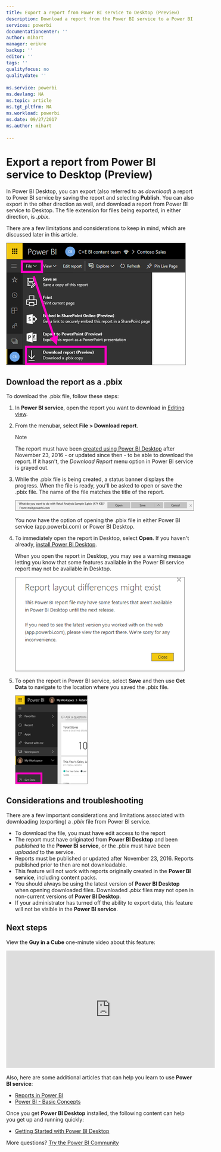 ```yaml
---
title: Export a report from Power BI service to Desktop (Preview)
description: Download a report from the Power BI service to a Power BI Desktop file
services: powerbi
documentationcenter: ''
author: mihart
manager: erikre
backup: ''
editor: ''
tags: ''
qualityfocus: no
qualitydate: ''

ms.service: powerbi
ms.devlang: NA
ms.topic: article
ms.tgt_pltfrm: NA
ms.workload: powerbi
ms.date: 09/27/2017
ms.author: mihart

---
```

# Export a report from Power BI service to Desktop (Preview)
In Power BI Desktop, you can export (also referred to as *download*) a report to Power BI service by saving the report and selecting **Publish**. You can also export in the other direction as well, and download a report from Power BI service to Desktop. The file extension for files being exported, in either direction, is *.pbix*.

There are a few limitations and considerations to keep in mind, which are discussed later in this article.

![](media/powerbi-service-export-to-pbix/power-bi-file-export.png)

## Download the report as a .pbix
To download the .pbix file, follow these steps:

1. In **Power BI service**, open the report you want to download in [Editing view](powerbi-service-go-from-reading-view-to-editing-view.md).
2. From the menubar, select **File > Download report**.
   
   > [!NOTE]
   > The report must have been [created using Power BI Desktop](guided-learning/publishingandsharing.yml#step-2) after November 23, 2016 - or updated since then - to be able to download the report. If it hasn't, the *Download Report* menu option in Power BI service is grayed out.
   > 
   > 
3. While the .pbix file is being created, a status banner displays the progress. When the file is ready, you'll be asked to open or save the .pbix file. The name of the file matches the title of the report.
   
    ![](media/powerbi-service-export-to-pbix/power-bi-save-pbix.png)
   
    You now have the option of opening the .pbix file in either Power BI service (app.powerbi.com) or Power BI Desktop.     
4. To immediately open the report in Desktop, select **Open**.  If you haven't already, [install Power BI Desktop](powerbi-desktop-get-the-desktop.md).
   
    When you open the report in Desktop, you may see a warning message letting you know that some features available in the Power BI service report may not be available in Desktop.
   
    ![](media/powerbi-service-export-to-pbix/power-bi-export-to-pbix_2.png)
5. To open the report in Power BI service, select **Save** and then use **Get Data** to navigate to the location where you saved the .pbix file.
   
    ![](media/powerbi-service-export-to-pbix/power-bi-get-data.png)

## Considerations and troubleshooting
There are a few important considerations and limitations associated with downloading (exporting) a *.pbix* file from Power BI service.

* To download the file, you must have edit access to the report
* The report must have originated from **Power BI Desktop** and been *published* to the **Power BI service**, or the .pbix must have been *uploaded* to the service.
* Reports must be published or updated after November 23, 2016. Reports published prior to then are not downloadable.
* This feature will not work with reports originally created in the **Power BI service**, including content packs.
* You should always be using the latest version of **Power BI Desktop** when opening downloaded files. Downloaded *.pbix* files may not open in non-current versions of **Power BI Desktop**.
* If your administrator has turned off the ability to export data, this feature will not be visible in the **Power BI service**.

## Next steps
View the **Guy in a Cube** one-minute video about this feature:

<iframe width="560" height="315" src="https://www.youtube.com/embed/ymWqU5jiUl0" frameborder="0" allowfullscreen></iframe>

Also, here are some additional articles that can help you learn to use **Power BI service**:

* [Reports in Power BI](powerbi-service-reports.md)
* [Power BI - Basic Concepts](powerbi-service-basic-concepts.md)

Once you get **Power BI Desktop** installed, the following content can help you get up and running quickly:

* [Getting Started with Power BI Desktop](powerbi-desktop-getting-started.md)

More questions? [Try the Power BI Community](http://community.powerbi.com/)   

